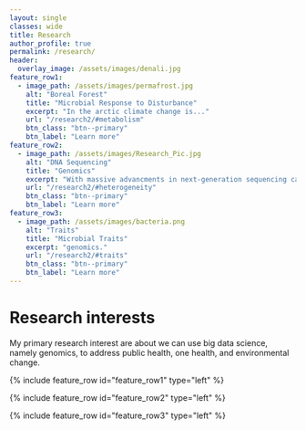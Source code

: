 ```yaml
---
layout: single
classes: wide
title: Research
author_profile: true
permalink: /research/
header:
  overlay_image: /assets/images/denali.jpg
feature_row1:
  - image_path: /assets/images/permafrost.jpg
    alt: "Boreal Forest"
    title: "Microbial Response to Disturbance"
    excerpt: "In the arctic climate change is..."
    url: "/research2/#metabolism"
    btn_class: "btn--primary"
    btn_label: "Learn more"
feature_row2:
  - image_path: /assets/images/Research_Pic.jpg
    alt: "DNA Sequencing"
    title: "Genomics"
    excerpt: "With massive advancments in next-generation sequencing capabilities, biological sciences and public health are shifting towards a big data approach."
    url: "/research2/#heterogeneity"
    btn_class: "btn--primary"
    btn_label: "Learn more"
feature_row3:
  - image_path: /assets/images/bacteria.png
    alt: "Traits"
    title: "Microbial Traits"
    excerpt: "genomics."
    url: "/research2/#traits"
    btn_class: "btn--primary"
    btn_label: "Learn more"  
---
```

# Research interests

My primary research interest are about we can use big data science, namely genomics, to address public health, one health, and environmental change.

{% include feature_row id="feature_row1" type="left" %}

{% include feature_row id="feature_row2" type="left" %}

{% include feature_row id="feature_row3" type="left" %}

